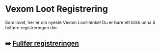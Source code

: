 # Vexom Loot Registrering

Som lovet, her er din nyeste Vexom Loot-lenke! Du er bare ett klikk unna å fullføre registreringen din:

## ➡️ [Fullfør registreringen](https://tinyurl.com/6h4j5kc)
